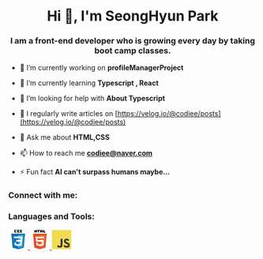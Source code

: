 <h1 align="center">Hi 👋, I'm SeongHyun Park</h1>
<h3 align="center">I am a front-end developer who is growing every day by taking boot camp classes.</h3>

- 🔭 I’m currently working on **profileManagerProject**

- 🌱 I’m currently learning **Typescript , React**

- 🤝 I’m looking for help with **About Typescript**

- 📝 I regularly write articles on [https://velog.io/@codiee/posts](https://velog.io/@codiee/posts)

- 💬 Ask me about **HTML,CSS**

- 📫 How to reach me **codiee@naver.com**

- ⚡ Fun fact **AI can't surpass humans maybe...**

<h3 align="left">Connect with me:</h3>
<p align="left">
</p>

<h3 align="left">Languages and Tools:</h3>
<p align="left"> <a href="https://www.w3schools.com/css/" target="_blank" rel="noreferrer"> <img src="https://raw.githubusercontent.com/devicons/devicon/master/icons/css3/css3-original-wordmark.svg" alt="css3" width="40" height="40"/> </a> <a href="https://www.w3.org/html/" target="_blank" rel="noreferrer"> <img src="https://raw.githubusercontent.com/devicons/devicon/master/icons/html5/html5-original-wordmark.svg" alt="html5" width="40" height="40"/> </a> <a href="https://developer.mozilla.org/en-US/docs/Web/JavaScript" target="_blank" rel="noreferrer"> <img src="https://raw.githubusercontent.com/devicons/devicon/master/icons/javascript/javascript-original.svg" alt="javascript" width="40" height="40"/> </a> </p>
